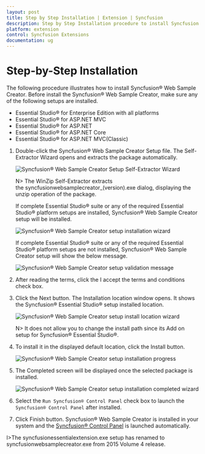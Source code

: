 ```yaml
---
layout: post
title: Step by Step Installation | Extension | Syncfusion  
description: Step by Step Installation procedure to install Syncfusion Web Sample Creator
platform: extension
control: Syncfusion Extensions
documentation: ug
---
```


# Step-by-Step Installation  

The following procedure illustrates how to install Syncfusion® Web Sample Creator. Before install the Syncfusion® Web Sample Creator, make sure any of the following setups are installed. 

   * Essential Studio® for Enterprise Edition with all platforms
   * Essential Studio® for ASP.NET MVC
   * Essential Studio® for ASP.NET
   * Essential Studio® for ASP.NET Core
   * Essential Studio® for ASP.NET MVC(Classic)

1. Double-click the Syncfusion® Web Sample Creator Setup file. The Self-Extractor Wizard opens and extracts the package automatically.

   ![Syncfusion® Web Sample Creator Setup Self-Extractor Wizard](Step-by-Step-Installation_images/Step-by-Step-Installation-img1.jpeg)

   N> The WinZip Self-Extractor extracts the syncfusionwebsamplecreator_(version).exe dialog, displaying the unzip operation of the package.

   If complete Essential Studio® suite or any of the required Essential Studio® platform setups are installed, Syncfusion® Web Sample Creator setup will be installed.
   
   ![Syncfusion® Web Sample Creator setup installation wizard](Step-by-Step-Installation_images/Step-by-Step-Installation-img2.jpeg)

   If complete Essential Studio® suite or any of the required Essential Studio® platform setups are not installed, Syncfusion® Web Sample Creator setup will show the below message.
   
   ![Syncfusion® Web Sample Creator setup validation message](Step-by-Step-Installation_images/Step-by-Step-Installation-img7.jpeg)

2. After reading the terms, click the I accept the terms and conditions check box. 

3. Click the Next button. The Installation location window opens. It shows the Syncfusion® Essential Studio® setup installed location.

   ![Syncfusion® Web Sample Creator setup install location wizard](Step-by-Step-Installation_images/Step-by-Step-Installation-img4.jpeg)

   N> It does not allow you to change the install path since its Add on setup for Syncfusion® Essential Studio®.

4. To install it in the displayed default location, click the Install button.

   ![Syncfusion® Web Sample Creator setup installation progress](Step-by-Step-Installation_images/Step-by-Step-Installation-img5.jpeg)

5. The Completed screen will be displayed once the selected package is installed.

   ![Syncfusion® Web Sample Creator setup installation completed wizard](Step-by-Step-Installation_images/Step-by-Step-Installation-img6.jpeg)

5. Select the `Run Syncfusion® Control Panel` check box to launch the `Syncfusion® Control Panel` after installed.

6. Click Finish button. Syncfusion® Web Sample Creator is installed in your system and the [Syncfusion® Control Panel](https://help.syncfusion.com/extension/aspnet-mvc-extension/sample-creator) is launched automatically.

I>The syncfusionessentialextension.exe setup has renamed to syncfusionwebsamplecreator.exe from 2015 Volume 4 release.

